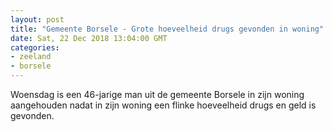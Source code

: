 ```yaml
---
layout: post
title: "Gemeente Borsele - Grote hoeveelheid drugs gevonden in woning"
date: Sat, 22 Dec 2018 13:04:00 GMT
categories: 
- zeeland 
- borsele 
---
```


Woensdag is een 46-jarige man uit de gemeente Borsele in zijn woning aangehouden nadat in zijn woning een flinke hoeveelheid drugs en geld is gevonden.

